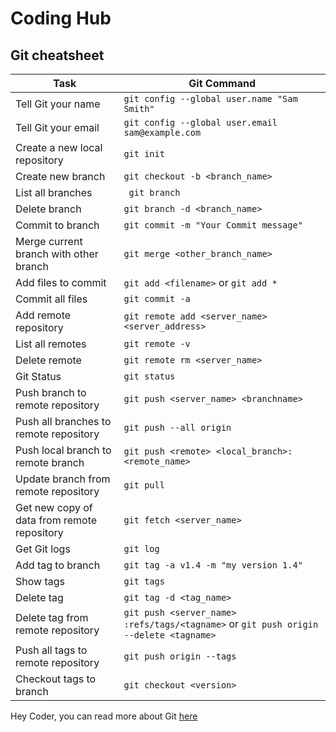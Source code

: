 # Coding Hub 
## Git cheatsheet
| Task | Git Command
| -------- | -------- |
| Tell Git your name | ```git config --global user.name "Sam Smith" ```|
| Tell Git your email | ``` git config --global user.email sam@example.com ```|
| Create a new local repository | ```git init```|
| Create new branch | ```git checkout -b <branch_name> ```|
| List all branches | ``` git branch```|
| Delete branch | ``` git branch -d <branch_name> ```|
| Commit to branch | ```git commit -m "Your Commit message"```|
| Merge current branch with other branch | ```git merge <other_branch_name> ```
| Add files to commit| ```git add <filename>``` or ```git add * ```|
| Commit all files | ```git commit -a```|
| Add remote repository | ```git remote add <server_name> <server_address>```|
| List all remotes | ```git remote -v ```|
| Delete remote | ```git remote rm <server_name>```|
| Git Status | ```git status```|
| Push branch to remote repository| ```git push <server_name> <branchname>```|
| Push all branches to remote repository | ```git push --all origin```|
| Push local branch to remote branch | ```git push <remote> <local_branch>:<remote_name>```|
|Update branch from remote repository| ```git pull```|
| Get new copy of data from remote repository| ```git fetch <server_name>```|
| Get Git logs| ```git log```|
| Add tag to branch | ```git tag -a v1.4 -m "my version 1.4"``` |
| Show tags | ```git tags```|
| Delete tag | ```git tag -d <tag_name>```|
| Delete tag from remote repository | ```git push <server_name> :refs/tags/<tagname>``` or ```git push origin --delete <tagname>```|
| Push all tags to remote repository | ```git push origin --tags ```|
| Checkout tags to branch | ```git checkout <version>```|

Hey Coder, you can read more about Git [here](https://git-scm.com/doc)
